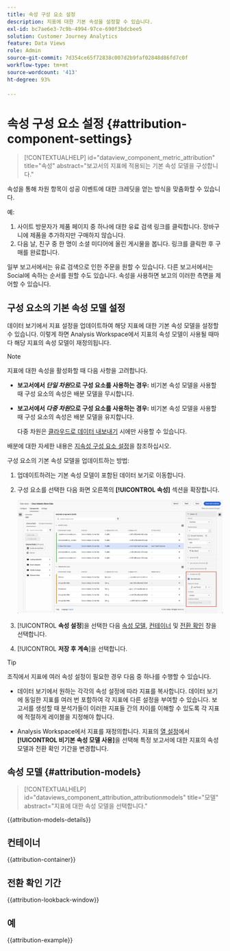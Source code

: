 ```yaml
---
title: 속성 구성 요소 설정
description: 지표에 대한 기본 속성을 설정할 수 있습니다.
exl-id: bc7ae6e3-7c9b-4994-97ce-690f3bdcbee5
solution: Customer Journey Analytics
feature: Data Views
role: Admin
source-git-commit: 7d354ce65f72838c007d2b9faf02848d86fd7c0f
workflow-type: tm+mt
source-wordcount: '413'
ht-degree: 93%

---
```


# 속성 구성 요소 설정 {#attribution-component-settings}

<!-- markdownlint-disable MD034 -->

>[!CONTEXTUALHELP]
>id="dataview_component_metric_attribution"
>title="속성"
>abstract="보고서의 지표에 적용되는 기본 속성 모델을 구성합니다."

<!-- markdownlint-enable MD034 -->


속성을 통해 차원 항목이 성공 이벤트에 대한 크레딧을 얻는 방식을 맞춤화할 수 있습니다.

예:

1. 사이트 방문자가 제품 페이지 중 하나에 대한 유료 검색 링크를 클릭합니다. 장바구니에 제품을 추가하지만 구매하지 않습니다.
2. 다음 날, 친구 중 한 명이 소셜 미디어에 올린 게시물을 봅니다. 링크를 클릭한 후 구매를 완료합니다.

일부 보고서에서는 유료 검색으로 인한 주문을 원할 수 있습니다. 다른 보고서에서는 Social에 속하는 순서를 원할 수도 있습니다. 속성을 사용하면 보고의 이러한 측면을 제어할 수 있습니다.

## 구성 요소의 기본 속성 모델 설정

데이터 보기에서 지표 설정을 업데이트하여 해당 지표에 대한 기본 속성 모델을 설정할 수 있습니다. 이렇게 하면 Analysis Workspace에서 지표의 속성 모델이 사용될 때마다 해당 지표의 속성 모델이 재정의됩니다.

>[!NOTE]
>
>지표에 대한 속성을 활성화할 때 다음 사항을 고려합니다.
>
>* **보고서에서 *단일 차원*으로 구성 요소를 사용하는 경우:** 비기본 속성 모델을 사용할 때 구성 요소의 속성은 배분 모델을 무시합니다.
>
>* **보고서에서 *다중 차원*으로 구성 요소를 사용하는 경우:** 비기본 속성 모델을 사용할 때 구성 요소의 속성은 배분 모델을 유지합니다.
>
>   다중 차원은 [클라우드로 데이터 내보내기](/help/analysis-workspace/export/export-cloud.md) 시에만 사용할 수 있습니다.
>
> 배분에 대한 자세한 내용은 [지속성 구성 요소 설정](/help/data-views/component-settings/persistence.md)을 참조하십시오.

구성 요소의 기본 속성 모델을 업데이트하는 방법:

1. 업데이트하려는 기본 속성 모델이 포함된 데이터 보기로 이동합니다.

1. 구성 요소를 선택한 다음 화면 오른쪽의 **[!UICONTROL 속성]** 섹션을 확장합니다.

   ![속성 설정 옵션을 강조 표시한 데이터 보기 창](../assets/attribution-settings.png)

1. [!UICONTROL **속성 설정**]&#x200B;을 선택한 다음 [속성 모델](#attribution-models), [컨테이너](#container) 및 [전환 확인](#lookback-window) 창을 선택합니다.



1. [!UICONTROL **저장 후 계속**]&#x200B;을 선택합니다.

>[!TIP]
>
>조직에서 지표에 여러 속성 설정이 필요한 경우 다음 중 하나를 수행할 수 있습니다.
>
> * 데이터 보기에서 원하는 각각의 속성 설정에 따라 지표를 복사합니다. 데이터 보기에 동일한 지표를 여러 번 포함하여 각 지표에 다른 설정을 부여할 수 있습니다. 보고서를 생성할 때 분석가들이 이러한 지표들 간의 차이를 이해할 수 있도록 각 지표에 적절하게 레이블을 지정해야 합니다.
>
> * Analysis Workspace에서 지표를 재정의합니다. 지표의 [열 설정](/help/analysis-workspace/visualizations/freeform-table/column-row-settings/column-settings.md)에서 **[!UICONTROL 비기본 속성 모델 사용]**&#x200B;을 선택해 특정 보고서에 대한 지표의 속성 모델과 전환 확인 기간을 변경합니다.

## 속성 모델 {#attribution-models}

<!-- markdownlint-disable MD034 -->

>[!CONTEXTUALHELP]
>id="dataviews_component_attribution_attributionmodels"
>title="모델"
>abstract="지표에 대한 속성 모델을 선택합니다."

<!-- markdownlint-enable MD034 -->

{{attribution-models-details}}

## 컨테이너

{{attribution-container}}

## 전환 확인 기간

{{attribution-lookback-window}}

## 예

{{attribution-example}}
